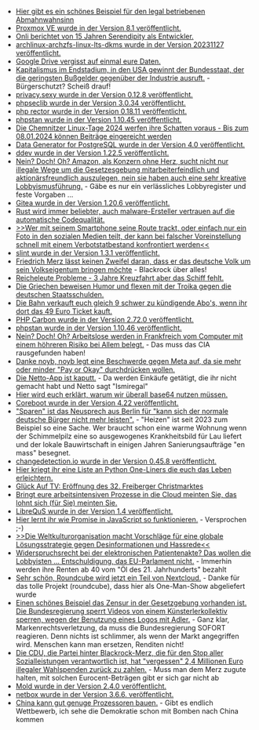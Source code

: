 * [Hier gibt es ein schönes Beispiel für den legal betriebenen Abmahnwahnsinn](https://netzpolitik.org/2023/urheberrecht-ein-teures-badewannenfoto/)
* [Proxmox VE wurde in der Version 8.1 veröffentlicht.](https://www.linux-magazin.de/news/proxmox-ve-8-1-unterstuetzt-erstmals-secure-boot/)
* [Onli berichtet von 15 Jahren Serendipity als Entwickler.](https://www.onli-blogging.de/2323/15-Jahre-Serendipity-als-Entwickler-ein-Rueckblick-und-ein-Ausblick.html)
* [archlinux-archzfs-linux-lts-dkms wurde in der Version 20231127 veröffentlicht.](https://github.com/stevleibelt/arch-linux-live-cd-iso-with-zfs/releases/tag/20231127)
* [Google Drive vergisst auf einmal eure Daten.](http://blog.fefe.de/?ts=9b9aa48b)
* [Kapitalismus im Endstadium, in den USA gewinnt der Bundesstaat, der die geringsten Bußgelder gegenüber der Industrie ausruft.](http://blog.fefe.de/?ts=9b9a553d) - Bürgerschutzt? Scheiß drauf!
* [privacy.sexy wurde in der Version 0.12.8 veröffentlicht.](https://github.com/undergroundwires/privacy.sexy/releases/tag/0.12.8)
* [phpseclib wurde in der Version 3.0.34 veröffentlicht.](https://github.com/phpseclib/phpseclib/releases/tag/3.0.34)
* [php rector wurde in der Version 0.18.11 veröffentlicht.](https://github.com/rectorphp/rector/releases/tag/0.18.11)
* [phpstan wurde in der Version 1.10.45 veröffentlicht.](https://github.com/phpstan/phpstan/releases/tag/1.10.45)
* [Die Chemnitzer Linux-Tage 2024 werfen ihre Schatten voraus - Bis zum 08.01.2024 können Beiträge eingereicht werden](https://www.tu-chemnitz.de/tu/pressestelle/aktuell/12199)
* [Data Generator for PostgreSQL wurde in der Version 4.0 veröffentlicht.](https://www.postgresql.org/about/news/data-generator-version-40-released-2755/)
* [ddev wurde in der Version 1.22.5 veröffentlicht.](https://github.com/ddev/ddev/releases/tag/v1.22.5)
* [Nein? Doch! Oh? Amazon, als Konzern ohne Herz, sucht nicht nur illegale Wege um die Gesetzesgebung mitarbeiterfeindlich und aktionärsfreundlich auszulegen, nein sie haben auch eine sehr kreative Lobbyismusführung.](https://netzpolitik.org/2023/lobbyismus-wie-amazon-seinen-einfluss-in-der-eu-ausbaut/) - Gäbe es nur ein verlässliches Lobbyregister und feste Vorgaben ...
* [Gitea wurde in der Version 1.20.6 veröffentlicht.](https://github.com/go-gitea/gitea/releases/tag/v1.20.6)
* [Rust wird immer beliebter, auch malware-Ersteller vertrauen auf die automatische Codequalität.](https://www.bleepingcomputer.com/news/security/new-rust-based-sysjoker-backdoor-linked-to-hamas-hackers/)
* [>>Wer mit seinem Smartphone seine Route trackt, oder einfach nur ein Foto in den sozialen Medien teilt, der kann bei falscher Voreinstellung schnell mit einem Verbotstatbestand konfrontiert werden<<](https://netzpolitik.org/2023/openstreetmap-komoot-co-sorge-vor-datenkahlschlag-fuer-karten-apps/)
* [slint wurde in der Version 1.3.1 veröffentlicht.](https://github.com/slint-ui/slint/releases/tag/v1.3.1)
* [Friedrich Merz lässt keinen Zweifel daran, dass er das deutsche Volk um sein Volkseigentum bringen möchte](http://blog.fefe.de/?ts=9b9b1f57) - Blackrock über alles!
* [Reicheleute Probleme - 3 Jahre Kreuzfahrt aber das Schiff fehlt.](http://blog.fefe.de/?ts=9b98f6ad)
* [Die Griechen beweisen Humor und flexen mit der Troika gegen die deutschen Staatsschulden.](http://blog.fefe.de/?ts=9b9b3901)
* [Die Bahn verkauft euch gleich 9 schwer zu kündigende Abo's, wenn ihr dort das 49 Euro Ticket kauft.](http://blog.fefe.de/?ts=9b9b37a4)
* [PHP Carbon wurde in der Version 2.72.0 veröffentlicht.](https://github.com/briannesbitt/Carbon/releases/tag/2.72.0)
* [phpstan wurde in der Version 1.10.46 veröffentlicht.](https://github.com/phpstan/phpstan/releases/tag/1.10.46)
* [Nein? Doch! Oh? Arbeitslose werden in Frankfreich vom Computer mit einem höhreren Risiko bei Allem belegt.](https://netzpolitik.org/2023/frankreich-algorithmus-weist-arbeitslosen-ein-hoeheres-risiko-zu/) - Das muss das CIA rausgefunden haben!
* [Danke noyb, noyb legt eine Beschwerde gegen Meta auf, da sie mehr oder minder "Pay or Okay" durchdrücken wollen.](https://noyb.eu/de/noyb-files-gdpr-complaint-against-meta-over-pay-or-okay)
* [Die Netto-App ist kaputt.](https://www.borncity.com/blog/2023/11/29/betrug-unberechtigte-fremdeinkufe-mit-netto-app-paypal-verweigert-erstattung/) - Da werden Einkäufe getätigt, die ihr nicht gemacht habt und Netto sagt "Ismiregal"
* [Hier wird euch erklärt, warum wir überall base64 nutzen müssen.](https://www.freecodecamp.org/news/what-is-base64-encoding/)
* [Coreboot wurde in der Version 4.22 veröffentlicht.](https://www.phoronix.com/news/Coreboot-4.22-Released)
* ["Sparen" ist das Neusprech aus Berlin für "kann sich der normale deutsche Bürger nicht mehr leisten".](https://tuxproject.de/blog/2023/11/vorbildlich-obdachlose-sparen-sich-die-miete/) - "Heizen" ist seit 2023 zum Beispiel so eine Sache. Wer braucht schon eine warme Wohnung wenn der Schimmelpilz eine so ausgewogenes Krankheitsbild für Lau liefert und der lokale Bauwirtschaft in einigen Jahren Sanierungsaufträge "en mass" besegnet.
* [changedetection.io wurde in der Version 0.45.8 veröffentlicht.](https://github.com/dgtlmoon/changedetection.io/releases/tag/0.45.8)
* [Hier kriegt ihr eine Liste an Python One-Liners die euch das Leben erleichtern.](https://www.freecodecamp.org/news/python-one-liners/)
* [Glück Auf TV: Eröffnung des 32. Freiberger Christmarktes](https://www.youtube.com/watch?v=OpJ3iZdahvA)
* [Bringt eure arbeitsintensiven Prozesse in die Cloud meinten Sie, das lohnt sich (für Sie) meinten Sie.](https://www.freecodecamp.org/news/why-you-might-want-to-move-your-workloads-out-of-the-cloud/)
* [LibreQuS wurde in der Version 1.4 veröffentlicht.](https://lwn.net/Articles/953286/)
* [Hier lernt ihr wie Promise in JavaScript so funktionieren.](https://www.freecodecamp.org/news/javascript-promise-object-explained/) - Versprochen ;-)
* [>>Die Weltkulturorganisation macht Vorschläge für eine globale Lösungsstrategie gegen Desinformationen und Hassrede<<](https://netzpolitik.org/2023/kampf-gegen-desinformation-unesco-veroeffentlicht-leitlinien-zur-regulierung-sozialer-plattformen/)
* [Widerspruchsrecht bei der elektronischen Patientenakte? Das wollen die Lobbyisten ... Entschuldigung, das EU-Parlament nicht.](https://netzpolitik.org/2023/europaeischer-gesundheitsdatenraum-eu-parlament-will-kein-widerspruchsrecht-bei-elektronischer-patientenakte/) - Immerhin werden ihre Renten ab 40 vom "Öl des 21. Jahrhunderts" bezahlt
* [Sehr schön, Roundcube wird jetzt ein Teil von Nextcloud.](https://lwn.net/Articles/953228/) - Danke für das tolle Projekt (roundcube), dass hier als One-Man-Show abgeliefert wurde
* [Einen schönes Beispiel das Zensur in der Gesetzgebung vorhanden ist. Die Bundesregierung sperrt Videos von einem Künsterlerkollektiv sperren, wegen der Benutzung eines Logos mit Adler.](https://netzpolitik.org/2023/markenrecht-bundesregierung-laesst-video-von-kuenstlerkollektiv-sperren/) - Ganz klar, Markenrechtsverletzung, da muss die Bundesregierung SOFORT reagieren. Denn nichts ist schlimmer, als wenn der Markt angegriffen wird. Menschen kann man ersetzen, Renditen nicht!
* [Die CDU, die Partei hinter Blackrock-Merz, die für den Stop aller Sozialleistungen verantwortlich ist, hat "vergessen" 2,4 Millionen Euro illegaler Wahlspenden zurück zu zahlen.](https://www.die-partei.de/2023/11/29/cdu-groener-spendenskandal/) - Muss man dem Merz zugute halten, mit solchen Eurocent-Beträgen gibt er sich gar nicht ab
* [Mold wurde in der Version 2.4.0 veröffentlicht.](https://github.com/rui314/mold/releases/tag/v2.4.0)
* [netbox wurde in der Version 3.6.6. veröffentlicht.](https://github.com/netbox-community/netbox/releases/tag/v3.6.6)
* [China kann gut genuge Prozessoren bauen.](http://blog.fefe.de/?ts=9b995368) - Gibt es endlich Wettbewerb, ich sehe die Demokratie schon mit Bomben nach China kommen
